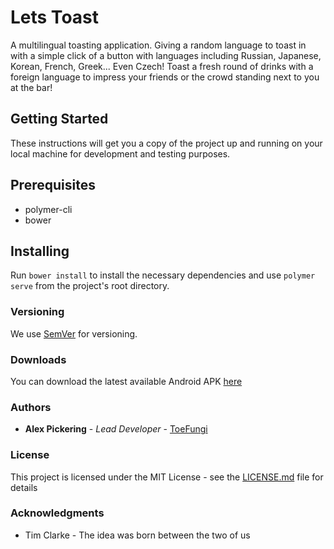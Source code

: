 # Lets Toast

A multilingual toasting application. Giving a random language to toast in with a simple click of a button with languages including Russian, Japanese, Korean,
 French, Greek... Even Czech! Toast a fresh round of drinks with a foreign language to impress your friends or the crowd standing next to you at the bar!

## Getting Started

These instructions will get you a copy of the project up and running on your local machine for development and testing purposes.

## Prerequisites

- polymer-cli
- bower

## Installing

Run `bower install` to install the necessary dependencies and use `polymer serve` from the project's root directory.

### Versioning

We use [SemVer](http://semver.org/) for versioning.

### Downloads

You can download the latest available Android APK [here](https://github.com/ToeFungi/lets-toast)

### Authors

* **Alex Pickering** - *Lead Developer* - [ToeFungi](https://github.com/ToeFungi)

### License

This project is licensed under the MIT License - see the [LICENSE.md](LICENSE.md) file for details

### Acknowledgments
- Tim Clarke - The idea was born between the two of us
